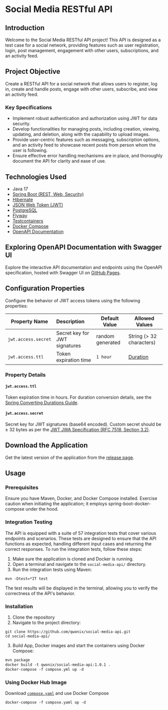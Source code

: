 # Social Media RESTful API
## Introduction

Welcome to the Social Media RESTful API project! This API is designed as a test case for a social network, providing
features such as user registration, login, post management, engagement with other users, subscriptions, and an activity
feed.

## Project Objective

Create a RESTful API for a social network that allows users to register, log in,
create and handle posts, engage with other users, subscribe, and view an activity feed.

### Key Specifications

* Implement robust authentication and authorization using JWT for data security.
* Develop functionalities for managing posts, including creation, viewing, updating, and deletion,
  along with the capability to upload images.
* Provide user-centric features such as messaging, subscription options,
  and an activity feed to showcase recent posts from person whom the user is following.
* Ensure effective error handling mechanisms are in place, and thoroughly document the API for clarity and ease of use.

## Technologies Used

* Java 17
* [Spring Boot (REST, Web, Security)](https://spring.io/)
* [Hibernate](https://hibernate.org/)
* [JSON Web Token (JWT)](https://jwt.io/)
* [PostgreSQL](https://www.postgresql.org/)
* [Flyway](https://flywaydb.org/)
* [Testcontainers](https://testcontainers.com/)
* [Docker Compose](https://docs.docker.com/compose/)
* [OpenAPI Documentation](https://springdoc.org/)

## Exploring OpenAPI Documentation with Swagger UI

Explore the interactive API documentation and endpoints using the OpenAPI specification,
hosted with Swagger UI on [GitHub Pages](https://qwonix.github.io/social-media-api).

## Configuration Properties

Configure the behavior of JWT access tokens using the following properties:

| Property Name       | Description                   | Default Value    | Allowed Values                                                                                                                                                           |
|---------------------|:------------------------------|------------------|--------------------------------------------------------------------------------------------------------------------------------------------------------------------------|
| `jwt.access.secret` | Secret key for JWT signatures | random generated | String (> 32 characters)                                                                                                                                                 |
| `jwt.access.ttl`    | Token expiration time         | `1 hour`         | [Duration](https://docs.spring.io/spring-boot/docs/current/reference/html/features.html#features.external-config.typesafe-configuration-properties.conversion.durations) |

### Property Details

#### `jwt.access.ttl`

Token expiration time in hours. For duration conversion details, see
the [Spring Converting Durations Guide](https://docs.spring.io/spring-boot/docs/current/reference/html/features.html#features.external-config.typesafe-configuration-properties.conversion.durations).

#### `jwt.access.secret`

Secret key for JWT signatures (base64 encoded). Custom secret should be ≥ 32 bytes as per
the [JWT JWA Specification (RFC 7518, Section 3.2)](https://tools.ietf.org/html/rfc7518#section-3.2).

## Download the Application

Get the latest version of the application from the [release page](https://github.com/qwonix/social-media-api/releases).

## Usage

### Prerequisites

Ensure you have Maven, Docker, and Docker Compose installed.
Exercise caution when initiating the application;
it employs spring-boot-docker-compose under the hood.

### Integration Testing

The API is equipped with a suite of 57 integration tests that cover various endpoints and scenarios.
These tests are designed to ensure that the API functions as expected,
handling different input cases and returning the correct responses.
To run the integration tests, follow these steps:

1. Make sure the application is cloned and Docker is running.
2. Open a terminal and navigate to the `social-media-api/` directory.
3. Run the integration tests using Maven:

```shell
mvn -Dtest=*IT test
```

The test results will be displayed in the terminal, allowing you to verify the correctness of the API's behavior.

### Installation

1. Clone the repository
2. Navigate to the project directory:

``` shell
git clone https://github.com/qwonix/social-media-api.git
cd social-media-api/
```

3. Build App, Docker images and start the containers using Docker Compose:

``` dockerfile
mvn package
docker build -t qwonix/social-media-api:1.0.1 .
docker-compose -f compose.yml up -d
```

### Using Docker Hub Image

Download [`compose.yaml`](/compose.yaml) and use Docker Compose

```dockerfile
docker-compose -f compose.yaml up -d
```
